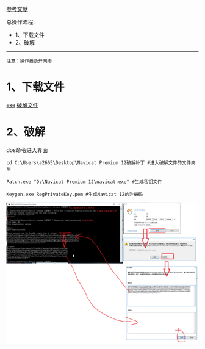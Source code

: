 [参考文献](https://www.jianshu.com/p/5f693b4c9468?mType=Group)

总操作流程:
- 1、下载文件
- 2、破解

----------

`注意：操作要断开网络`

# 1、下载文件
[exe](https://pan.baidu.com/s/1kWe9AIV)
[破解文件](https://pan.baidu.com/s/1dG003Xv)
# 2、破解
dos命令进入界面
```
cd C:\Users\a2665\Desktop\Navicat Premium 12破解补丁 #进入破解文件的文件夹里

Patch.exe "D:\Navicat Premium 12\navicat.exe" #生成私钥文件

Keygen.exe RegPrivateKey.pem #生成Navicat 12的注册码
```
![](image/1-1.png)
